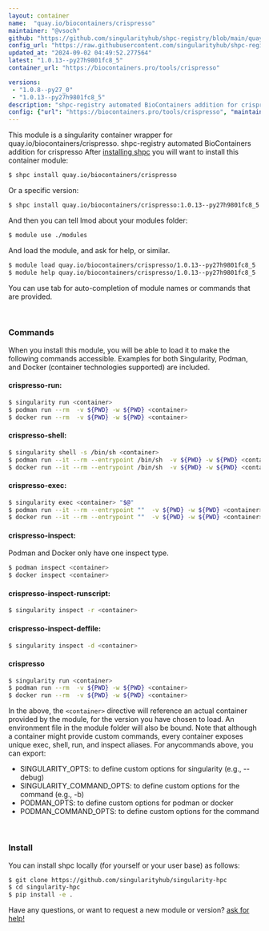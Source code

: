 ```yaml
---
layout: container
name:  "quay.io/biocontainers/crispresso"
maintainer: "@vsoch"
github: "https://github.com/singularityhub/shpc-registry/blob/main/quay.io/biocontainers/crispresso/container.yaml"
config_url: "https://raw.githubusercontent.com/singularityhub/shpc-registry/main/quay.io/biocontainers/crispresso/container.yaml"
updated_at: "2024-09-02 04:49:52.277564"
latest: "1.0.13--py27h9801fc8_5"
container_url: "https://biocontainers.pro/tools/crispresso"

versions:
 - "1.0.8--py27_0"
 - "1.0.13--py27h9801fc8_5"
description: "shpc-registry automated BioContainers addition for crispresso"
config: {"url": "https://biocontainers.pro/tools/crispresso", "maintainer": "@vsoch", "description": "shpc-registry automated BioContainers addition for crispresso", "latest": {"1.0.13--py27h9801fc8_5": "sha256:f24bf87ca5557adb745aa8b5515877de2be5cda69c26224f00c9e3994ecbc8b3"}, "tags": {"1.0.8--py27_0": "sha256:dc5f9bd14869816609980bda9b609004dd4d9083ec7f58d7256db16550d0b777", "1.0.13--py27h9801fc8_5": "sha256:f24bf87ca5557adb745aa8b5515877de2be5cda69c26224f00c9e3994ecbc8b3"}, "docker": "quay.io/biocontainers/crispresso"}
---
```


This module is a singularity container wrapper for quay.io/biocontainers/crispresso.
shpc-registry automated BioContainers addition for crispresso
After [installing shpc](#install) you will want to install this container module:


```bash
$ shpc install quay.io/biocontainers/crispresso
```

Or a specific version:

```bash
$ shpc install quay.io/biocontainers/crispresso:1.0.13--py27h9801fc8_5
```

And then you can tell lmod about your modules folder:

```bash
$ module use ./modules
```

And load the module, and ask for help, or similar.

```bash
$ module load quay.io/biocontainers/crispresso/1.0.13--py27h9801fc8_5
$ module help quay.io/biocontainers/crispresso/1.0.13--py27h9801fc8_5
```

You can use tab for auto-completion of module names or commands that are provided.

<br>

### Commands

When you install this module, you will be able to load it to make the following commands accessible.
Examples for both Singularity, Podman, and Docker (container technologies supported) are included.

#### crispresso-run:

```bash
$ singularity run <container>
$ podman run --rm  -v ${PWD} -w ${PWD} <container>
$ docker run --rm  -v ${PWD} -w ${PWD} <container>
```

#### crispresso-shell:

```bash
$ singularity shell -s /bin/sh <container>
$ podman run --it --rm --entrypoint /bin/sh  -v ${PWD} -w ${PWD} <container>
$ docker run --it --rm --entrypoint /bin/sh  -v ${PWD} -w ${PWD} <container>
```

#### crispresso-exec:

```bash
$ singularity exec <container> "$@"
$ podman run --it --rm --entrypoint ""  -v ${PWD} -w ${PWD} <container> "$@"
$ docker run --it --rm --entrypoint ""  -v ${PWD} -w ${PWD} <container> "$@"
```

#### crispresso-inspect:

Podman and Docker only have one inspect type.

```bash
$ podman inspect <container>
$ docker inspect <container>
```

#### crispresso-inspect-runscript:

```bash
$ singularity inspect -r <container>
```

#### crispresso-inspect-deffile:

```bash
$ singularity inspect -d <container>
```



#### crispresso

```bash
$ singularity run <container>
$ podman run --rm  -v ${PWD} -w ${PWD} <container>
$ docker run --rm  -v ${PWD} -w ${PWD} <container>
```


In the above, the `<container>` directive will reference an actual container provided
by the module, for the version you have chosen to load. An environment file in the
module folder will also be bound. Note that although a container
might provide custom commands, every container exposes unique exec, shell, run, and
inspect aliases. For anycommands above, you can export:

 - SINGULARITY_OPTS: to define custom options for singularity (e.g., --debug)
 - SINGULARITY_COMMAND_OPTS: to define custom options for the command (e.g., -b)
 - PODMAN_OPTS: to define custom options for podman or docker
 - PODMAN_COMMAND_OPTS: to define custom options for the command

<br>

### Install

You can install shpc locally (for yourself or your user base) as follows:

```bash
$ git clone https://github.com/singularityhub/singularity-hpc
$ cd singularity-hpc
$ pip install -e .
```

Have any questions, or want to request a new module or version? [ask for help!](https://github.com/singularityhub/singularity-hpc/issues)